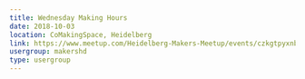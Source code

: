 ```yaml
---
title: Wednesday Making Hours
date: 2018-10-03
location: CoMakingSpace, Heidelberg
link: https://www.meetup.com/Heidelberg-Makers-Meetup/events/czkgtpyxnbfb/
usergroup: makershd
type: usergroup
---
```

